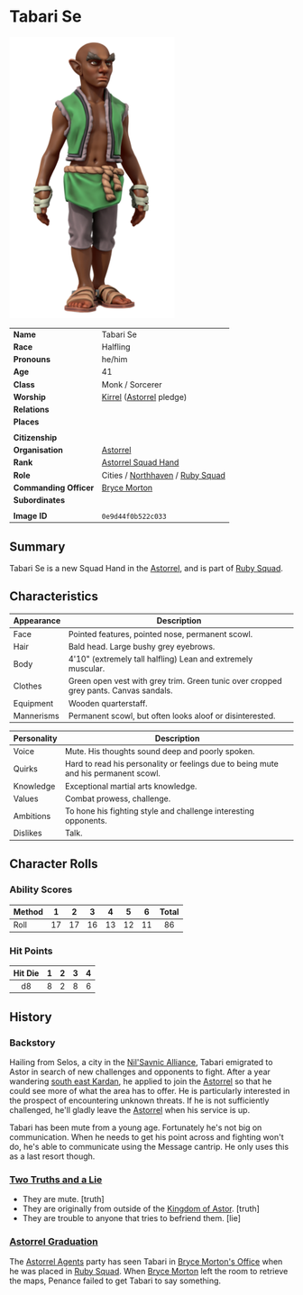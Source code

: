 # Tabari Se

<img src="https://raw.githubusercontent.com/jesskelsall/astarus-images/main/people/portraits/0e9d44f0b522c033.png" height="500" />

|||
| --- | --- |
| **Name** | Tabari Se | character.3
| **Race** | Halfling |
| **Pronouns** | he/him |
| **Age** | 41 |
| **Class** | Monk / Sorcerer |
| **Worship** | [Kirrel](../gods/deities/kirrel.md) ([Astorrel](../organisations/astorrel/astorrel.md) pledge) |
| **Relations** | |
| **Places** | |
|||
| **Citizenship** | |
| **Organisation** | [Astorrel](../organisations/astorrel/astorrel.md) |
| **Rank** | [Astorrel Squad Hand](../organisations/astorrel/ranks/astorrel-squad-hand.md) |
| **Role** | Cities / [Northhaven](../places/cities/northhaven.md) / [Ruby Squad](../organisations/astorrel/squads/ruby-squad.md) |
| **Commanding Officer** | [Bryce Morton](bryce-morton.md) |
| **Subordinates** | |
|||
| **Image ID** | `0e9d44f0b522c033` |

## Summary

Tabari Se is a new Squad Hand in the [Astorrel](../organisations/astorrel/astorrel.md), and is part of [Ruby Squad](../organisations/astorrel/squads/ruby-squad.md).

## Characteristics

| Appearance | Description |
| --- | --- |
| Face | Pointed features, pointed nose, permanent scowl. |
| Hair | Bald head. Large bushy grey eyebrows. |
| Body | 4'10" (extremely tall halfling) Lean and extremely muscular. |
| Clothes | Green open vest with grey trim. Green tunic over cropped grey pants. Canvas sandals. |
| Equipment | Wooden quarterstaff. |
| Mannerisms | Permanent scowl, but often looks aloof or disinterested. |

| Personality | Description |
| --- | --- |
| Voice | Mute. His thoughts sound deep and poorly spoken. |
| Quirks | Hard to read his personality or feelings due to being mute and his permanent scowl. |
| Knowledge | Exceptional martial arts knowledge. |
| Values | Combat prowess, challenge. |
| Ambitions | To hone his fighting style and challenge interesting opponents. |
| Dislikes | Talk. |

## Character Rolls

### Ability Scores

| Method | 1 | 2 | 3 | 4 | 5 | 6 | Total |
| --- |:---:|:---:|:---:|:---:|:---:|:---:|:---:|
| Roll | 17 | 17 | 16 | 13 | 12 | 11 | 86 |

### Hit Points

| Hit Die | 1 | 2 | 3 | 4 |
|:---:|:---:|:---:|:---:|:---:|
| d8 | 8 | 2 | 8 | 6 |

## History

### Backstory

Hailing from Selos, a city in the [Nil'Savnic Alliance](../civilisations/nilsavnic-alliance/nilsavnic-alliance.md), Tabari emigrated to Astor in search of new challenges and opponents to fight. After a year wandering [south east Kardan](../places/regions/south-east-kardan.md), he applied to join the [Astorrel](../organisations/astorrel/astorrel.md) so that he could see more of what the area has to offer. He is particularly interested in the prospect of encountering unknown threats. If he is not sufficiently challenged, he'll gladly leave the [Astorrel](../organisations/astorrel/astorrel.md) when his service is up.

Tabari has been mute from a young age. Fortunately he's not big on communication. When he needs to get his point across and fighting won't do, he's able to communicate using the Message cantrip. He only uses this as a last resort though.

### [Two Truths and a Lie](../campaigns/astorrel-agents/two-truths-and-a-lie.md)

- They are mute. [truth]
- They are originally from outside of the [Kingdom of Astor](../civilisations/kingdom-of-astor/kingdom-of-astor.md). [truth]
- They are trouble to anyone that tries to befriend them. [lie]

### [Astorrel Graduation](../storylines/astorrel-graduation.md)

The [Astorrel Agents](../campaigns/astorrel-agents/astorrel-agents.md) party has seen Tabari in [Bryce Morton's Office](../places/buildings/bryce-mortons-office.md) when he was placed in [Ruby Squad](../organisations/astorrel/squads/ruby-squad.md). When [Bryce Morton](bryce-morton.md) left the room to retrieve the maps, Penance failed to get Tabari to say something.
